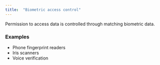 ```yaml
---
title:  "Biometric access control"
---
```


Permission to access data is controlled through matching biometric data.

### Examples
* Phone fingerprint readers
* Iris scanners
* Voice verification
